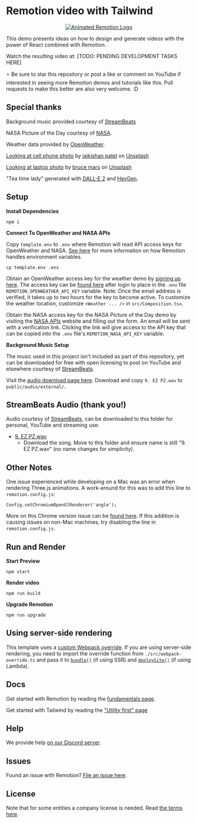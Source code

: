 # Remotion video with Tailwind

<p align="center">
  <a href="https://github.com/remotion-dev/logo">
    <picture>
      <source media="(prefers-color-scheme: dark)" srcset="https://github.com/remotion-dev/logo/raw/main/animated-logo-banner-dark.gif">
      <img alt="Animated Remotion Logo" src="https://github.com/remotion-dev/logo/raw/main/animated-logo-banner-light.gif">
    </picture>
  </a>
</p>

This demo presents ideas on how to design and generate videos with the power of React combined with Remotion.

Watch the resulting video at:
[TODO: PENDING DEVELOPMENT TASKS HERE]

⭐️ Be sure to star this repository or post a like or comment on YouTube if interested in seeing more Remotion demos and tutorials like this. Pull requests to make this better are also very welcome. :D

## Special thanks

Background music provided courtesy of [StreamBeats](https://www.senpai.tv/streambeats/)

NASA Picture of the Day courtesy of [NASA](https://api.nasa.gov/).

Weather data provided by [OpenWeather](https://home.openweathermap.org/).

[Looking at cell phone photo](https://github.com/owntheweb/remotion-video-demo/blob/main/public/images/jaikishan-patel-T9H8anqa458-unsplash-cropped.jpg) by [jaikishan patel](https://unsplash.com/@magictype) on [Unsplash](https://unsplash.com/photos/T9H8anqa458)

[Looking at laptop photo](https://github.com/owntheweb/remotion-video-demo/blob/main/public/images/bruce-mars-xj8qrWvuOEs-unsplash-cropped.jpg) by [bruce mars](https://unsplash.com/@brucemars) on [Unsplash](https://unsplash.com/photos/xj8qrWvuOEs)

"Tea time lady" generated with [DALL-E 2](https://openai.com/dall-e-2) and [HeyGen](https://www.heygen.com/affiliate-program).

## Setup

**Install Dependencies**

```console
npm i
```

**Connect To OpenWeather and NASA APIs**

Copy `template.env` to `.env` where Remotion will read API access keys for OpenWeather and NASA. [See here](https://www.remotion.dev/docs/env-variables) for more information on how Remotion handles environment variables.

```console
cp template.env .env
```

Obtain an OpenWeather access key for the weather demo by [signing up here](https://home.openweathermap.org/users/sign_up). The access key can be [found here](https://home.openweathermap.org/api_keys) after login to place in the `.env` file `REMOTION_OPENWEATHER_API_KEY` variable. Note: Once the email address is verified, it takes up to two hours for the key to become active. To customize the weather location, customize `<Weather ... />` in `src/Composition.tsx`.

Obtain the NASA access key for the NASA Picture of the Day demo by visiting the [NASA APIs](https://api.nasa.gov/) website and filling out the form. An email will be sent with a verification link. Clicking the link will give access to the API key that can be copied into the `.env` file's `REMOTION_NASA_API_KEY` variable.

**Background Music Setup**

The music used in this project isn't included as part of this repository, yet can be downloaded for free with open licensing to post on YouTube and elsewhere courtesy of [StreamBeats](https://www.senpai.tv/streambeats/).

Visit the [audio download page here](ttps://drive.google.com/drive/folders/1IoVhvfigg25IEaW-QNMGuG72U_pxcoI8). Download and copy `9. EZ PZ.wav` to `public/audio/external/`.

## StreamBeats Audio (thank you!)

Audio courtesy of [StreamBeats](https://www.senpai.tv/streambeats/), can be downloaded to this folder for personal, YouTube and streaming use:

- [9. EZ PZ.wav](https://drive.google.com/drive/folders/1IoVhvfigg25IEaW-QNMGuG72U_pxcoI8)
  - Download the song. Move to this folder and ensure name is still "9. EZ PZ.wav" (no name changes for simplicity).

## Other Notes

One issue experienced while developing on a Mac was an error when rendering Three.js animations. A work-around for this was to add this line to `remotion.config.js`:

```
Config.setChromiumOpenGlRenderer('angle');
```

More on this Chrome version issue can be [found here](https://oss.issuehunt.io/r/remotion-dev/remotion/issues/1761). If this addition is causing issues on non-Mac machines, try disabling the line in `remotion.config.js`.

## Run and Render

**Start Preview**

```console
npm start
```

**Render video**

```console
npm run build
```

**Upgrade Remotion**

```console
npm run upgrade
```

## Using server-side rendering

This template uses a [custom Webpack override](https://www.remotion.dev/docs/webpack). If you are using server-side rendering, you need to import the override function from `./src/webpack-override.ts` and pass it to [`bundle()`](https://www.remotion.dev/docs/bundle) (if using SSR) and [`deploySite()`](https://www.remotion.dev/docs/lambda/deploysite) (if using Lambda).

## Docs

Get started with Remotion by reading the [fundamentals page](https://www.remotion.dev/docs/the-fundamentals).

Get started with Tailwind by reading the ["Utility first" page](https://tailwindcss.com/docs/utility-first)

## Help

We provide help [on our Discord server](https://remotion.dev/discord).

## Issues

Found an issue with Remotion? [File an issue here](https://github.com/remotion-dev/remotion/issues/new).

## License

Note that for some entities a company license is needed. Read [the terms here](https://github.com/remotion-dev/remotion/blob/main/LICENSE.md).
